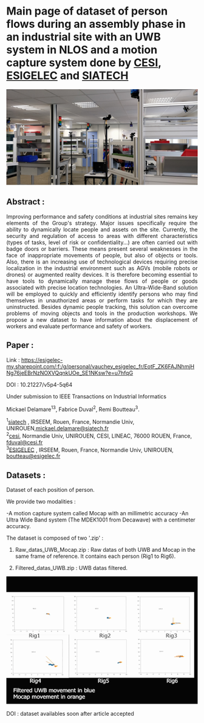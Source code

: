 # Main page of dataset of person flows during an assembly phase in an industrial site with an UWB system in NLOS and a motion capture system  done by [CESI](https://www.cesi.fr/), [ESIGELEC](https://www.esigelec.fr/) and [SIATECH](https://www.siatech.fr/)

<p align="center">
<img src="Front_view.jpg" width="600">
</p>


## Abstract :
<p style="text-align:justify";>
Improving performance and safety conditions at industrial sites remains key elements of the Group's strategy.
Major issues specifically require the ability to dynamically locate people and assets on the site. Currently, the security and regulation of access to areas with different characteristics (types of tasks, level of risk or confidentiality...) are often carried out with badge doors or barriers. These means present several weaknesses in the face of inappropriate movements of people, but also of objects or tools. Also, there is an increasing use of technological devices requiring precise localization in the industrial environment such as AGVs (mobile robots or drones) or augmented reality devices.
It is therefore becoming essential to have tools to dynamically manage these flows of people or goods associated with precise location technologies. An Ultra-Wide-Band solution will be employed to quickly and efficiently identify persons who may find themselves in unauthorized areas or perform tasks for which they are uninstructed.
Besides dynamic people tracking, this solution can overcome problems of moving objects and tools in the production workshops. We propose a new dataset to have information about the displacement of workers and evaluate performance and safety of workers.</p>

## Paper :

Link :  https://esigelec-my.sharepoint.com/:f:/g/personal/vauchey_esigelec_fr/EotF_ZK6FAJNhmjHNg76jeEBrNzNOXVQqnkUOe_SE1NKsw?e=u7hfqG

DOI : 10.21227/v5p4-5q64

Under submission to IEEE Transactions on Industrial Informatics

Mickael Delamare<sup>1</sup><sup>3</sup>, Fabrice Duval<sup>2</sup>, Remi Boutteau<sup>3</sup>.  

 
<sup>1</sup>[siatech](https://www.siatech.fr/) , IRSEEM, Rouen, France, Normandie Univ, UNIROUEN,mickael.delamare@siatech.fr   
<sup>2</sup>[cesi](http://www.cesi.fr.),   Normandie Univ, UNIROUEN, CESI, LINEAC, 76000 ROUEN, France, fduval@cesi.fr   
<sup>3</sup>[ESIGELEC](http://www.esigelec.fr/) , IRSEEM, Rouen, France, Normandie Univ, UNIROUEN, boutteau@esigelec.fr


## Datasets :

Dataset of each position of person.

We provide two modalities : 

-A motion capture system called Mocap with an millimetric accuracy
-An Ultra Wide Band system (The MDEK1001 from Decawave) with a centimeter accuracy.

The dataset is composed of two '.zip' : 

1)  Raw_datas_UWB_Mocap.zip : Raw datas of both UWB and Mocap in the same frame of reference. It contains each person (Rig1 to Rig6).

2) Filtered_datas_UWB.zip : UWB datas filtered.

<p align="center">
<img src="IndoorUWB_Mocap.gif">
</p>

DOI : dataset availables soon after article accepted
